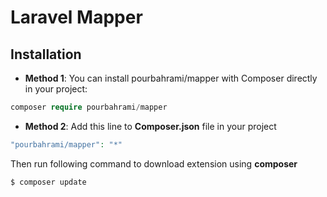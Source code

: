 # Laravel Mapper

## Installation

- **Method 1**:
  You can install pourbahrami/mapper with Composer directly in your project:

```php
composer require pourbahrami/mapper
```

- **Method 2**:
  Add this line to **Composer.json** file in your project

```php
"pourbahrami/mapper": "*"
```

Then run following command to download extension using **composer**

```php
$ composer update
```
